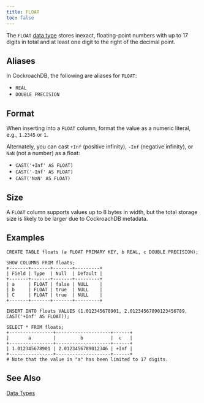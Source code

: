 ```yaml
---
title: FLOAT
toc: false
---
```


The `FLOAT` [data type](data-types.html) stores inexact, floating-point numbers with up to 17 digits in total and at least one digit to the right of the decimal point. 

<div id="toc"></div>

## Aliases

In CockroachDB, the following are aliases for `FLOAT`:

- `REAL` 
- `DOUBLE PRECISION` 

## Format

When inserting into a `FLOAT` column, format the value as a numeric literal, e.g., `1.2345` or `1`.

Alternately, you can cast `+Inf` (positive infinity), `-Inf` (negative infinity), or `NaN` (not a number) as a float:

- `CAST('+Inf' AS FLOAT)`
- `CAST('-Inf' AS FLOAT)`
- `CAST('NaN' AS FLOAT)`

## Size

A `FLOAT` column supports values up to 8 bytes in width, but the total storage size is likely to be larger due to CockroachDB metadata.  

## Examples

~~~
CREATE TABLE floats (a FLOAT PRIMARY KEY, b REAL, c DOUBLE PRECISION);

SHOW COLUMNS FROM floats;
+-------+-------+-------+---------+
| Field | Type  | Null  | Default |
+-------+-------+-------+---------+
| a     | FLOAT | false | NULL    |
| b     | FLOAT | true  | NULL    |
| C     | FLOAT | true  | NULL    |
+-------+-------+-------+---------+

INSERT INTO floats VALUES (1.012345678901, 2.01234567890123456789, CAST('+Inf' AS FLOAT));

SELECT * FROM floats;
+----------------+--------------------+------+
|       a        |         b          |  c   |
+----------------+--------------------+------+
| 1.012345678901 | 2.0123456789012346 | +Inf |
+----------------+--------------------+------+
# Note that the value in "a" has been limited to 17 digits.
~~~

## See Also

[Data Types](data-types.html)